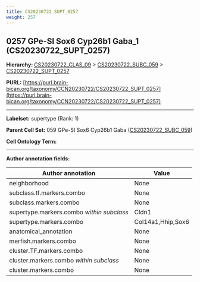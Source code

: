 ```yaml
---
title: CS20230722_SUPT_0257
weight: 257
---
```

## 0257 GPe-SI Sox6 Cyp26b1 Gaba_1 (CS20230722_SUPT_0257)
<b>Hierarchy: </b>
[CS20230722_CLAS_09](../CS20230722_CLAS_09) >
[CS20230722_SUBC_059](../CS20230722_SUBC_059) >
[CS20230722_SUPT_0257](../CS20230722_SUPT_0257)

**PURL:** [https://purl.brain-bican.org/taxonomy/CCN20230722/CS20230722_SUPT_0257](https://purl.brain-bican.org/taxonomy/CCN20230722/CS20230722_SUPT_0257)

---


**Labelset:** supertype (Rank: 1)

**Parent Cell Set:** 059 GPe-SI Sox6 Cyp26b1 Gaba ([CS20230722_SUBC_059](../CS20230722_SUBC_059))



**Cell Ontology Term:** 

[MARKER GENES.]: #


---

[TRANSFERRED ANNOTATIONS.]: #


[AUTHOR ANNOTATION FIELDS.]: #


**Author annotation fields:**

| Author annotation | Value |
|-------------------|-------|
|neighborhood|None|
|subclass.tf.markers.combo|None|
|subclass.markers.combo|None|
|supertype.markers.combo _within subclass_|Cldn1|
|supertype.markers.combo|Col14a1,Hhip,Sox6|
|anatomical_annotation|None|
|merfish.markers.combo|None|
|cluster.TF.markers.combo|None|
|cluster.markers.combo _within subclass_|None|
|cluster.markers.combo|None|
